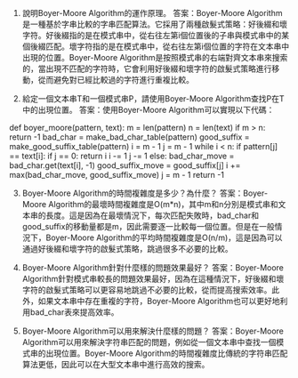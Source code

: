 

1. 說明Boyer-Moore Algorithm的運作原理。
答案：Boyer-Moore Algorithm是一種基於字串比較的字串匹配算法。它採用了兩種啟髮式策略：好後綴和壞字符。好後綴指的是在模式串中，從右往左第i個位置後的子串與模式串中的某個後綴匹配。壞字符指的是在模式串中，從右往左第i個位置的字符在文本串中出現的位置。Boyer-Moore Algorithm是按照模式串的右端對齊文本串來搜索的，當出現不匹配的字符時，它會利用好後綴和壞字符的啟髮式策略進行移動，從而避免對已經比較過的字符進行重複比較。

2. 給定一個文本串T和一個模式串P，請使用Boyer-Moore Algorithm查找P在T中的出現位置。
答案：使用Boyer-Moore Algorithm可以實現以下代碼：

def boyer_moore(pattern, text):
    m = len(pattern)
    n = len(text)
    if m > n:
        return -1
    bad_char = make_bad_char_table(pattern)
    good_suffix = make_good_suffix_table(pattern)
    i = m - 1
    j = m - 1
    while i < n:
        if pattern[j] == text[i]:
            if j == 0:
                return i
            i -= 1
            j -= 1
        else:
            bad_char_move = bad_char.get(text[i], -1)
            good_suffix_move = good_suffix[j]
            i += max(bad_char_move, good_suffix_move)
            j = m - 1
    return -1

3. Boyer-Moore Algorithm的時間複雜度是多少？為什麼？
答案：Boyer-Moore Algorithm的最壞時間複雜度是O(m*n)，其中m和n分別是模式串和文本串的長度。這是因為在最壞情況下，每次匹配失敗時，bad_char和good_suffix的移動量都是m，因此需要逐一比較每一個位置。但是在一般情況下，Boyer-Moore Algorithm的平均時間複雜度是O(n/m)，這是因為可以通過好後綴和壞字符的啟髮式策略，跳過很多不必要的比較。

4. Boyer-Moore Algorithm針對什麼樣的問題效果最好？
答案：Boyer-Moore Algorithm針對模式串較長的問題效果最好，因為在這種情況下，好後綴和壞字符的啟髮式策略可以更容易地跳過不必要的比較，從而提高搜索效率。此外，如果文本串中存在重複的字符，Boyer-Moore Algorithm也可以更好地利用bad_char表來提高效率。

5. Boyer-Moore Algorithm可以用來解決什麼樣的問題？
答案：Boyer-Moore Algorithm可以用來解決字符串匹配的問題，例如從一個文本串中查找一個模式串的出現位置。Boyer-Moore Algorithm的時間複雜度比傳統的字符串匹配算法更低，因此可以在大型文本串中進行高效的搜索。